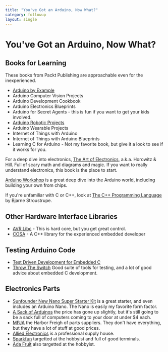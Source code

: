 ```yaml
---
title: "You've Got an Arduino, Now What?"
category: followup
layout: single
---
```


# You've Got an Arduino, Now What?

## Books for Learning

These books from Packt Publishing are approachable even for the inexperienced.

 * [Arduino by Example](https://amzn.to/2rmopUW)
 * Arduino Computer Vision Projects
 * Arduino Development Cookbook
 * Arduino Electronics Blueprints
 * Arduino for Secret Agents - this is fun if you want to get your kids involved.
 * [Arduino Robotic Projects](https://amzn.to/2HW8QK2)
 * Arduino Wearable Projects
 * Internet of Things with Arduino
 * Internet of Things with Arduino Blueprints
 * Learning C for Arduino - Not my favorite book, but give it a look to see if it works for you.

For a deep dive into electronics, [The Art of Electronics](https://amzn.to/2HTocyL), a.k.a. Horowitz & Hill.  Full of scary math and diagrams and magic.  If you want to really understand electronics, this book is the place to start.

[Arduino Workshop](https://amzn.to/2Id67iC) is a great deep dive into the Arduino world, including building your own from chips.

If you're unfamiliar with C or C++, look at [The C++ Programming Language](https://amzn.to/2jwEbZd) by Bjarne Stroustrupe.

## Other Hardware Interface Libraries

 * [AVR Libc](https://www.nongnu.org/avr-libc/) - This is hard core, but you get great control.
 * [COSA](https://github.com/mikaelpatel/Cosa) - A C++ library for the experienced embedded developer

## Testing Arduino Code

* [Test Driven Development for Embedded C](https://amzn.to/2ImUSEe)
* [Throw The Switch](http://www.throwtheswitch.org/) Good suite of tools for testing, and a lot of good advice about embedded C development.

## Electronics Parts

 * [Sunfounder New Nano Super Starter Kit](https://amzn.to/2IeDZvt) is a great starter, and even includes an Arduino Nano.  The Nano is easily my favorite form factor.
 * [A Sack of Arduinos](https://amzn.to/2KD4MAd) the price has gone up slightly, but it's still going to be a sack full of computers coming to your door at under $4 each.
 * [MPJA](http://www.mpja.com) the Harbor Freigh of parts suppliers.  They don't have everything, but they have a lot of stuff at good prices.
 * [Allied Electronics](https://www.alliedelec.com/) is a professional supply house.
 * [Sparkfun](https://www.sparkfun.com/) targetted at the hobbyist and full of good terminals.
 * [Ada Fruit](https://www.adafruit.com) also targetted at the hobbyist.

